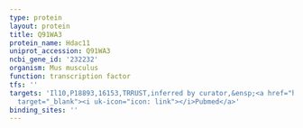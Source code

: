```yaml
---
type: protein
layout: protein
title: Q91WA3
protein_name: Hdac11
uniprot_accession: Q91WA3
ncbi_gene_id: '232232'
organism: Mus musculus
function: transcription factor
tfs: ''
targets: 'Il10,P18893,16153,TRRUST,inferred by curator,&ensp;<a href="https://www.ncbi.nlm.nih.gov/pubmed/?term=19011628%5Buid%5D"
  target="_blank"><i uk-icon="icon: link"></i>Pubmed</a>'
binding_sites: ''
---
```

